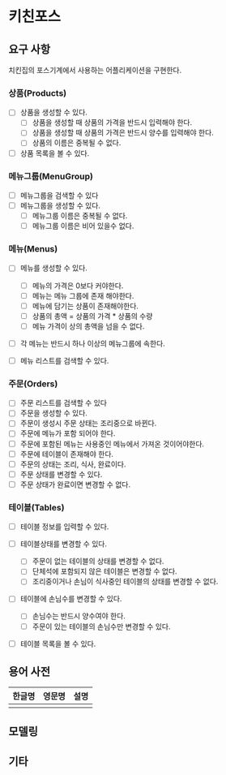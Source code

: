 # 키친포스

## 요구 사항

치킨집의 포스기계에서 사용하는 어플리케이션을 구현한다.

### 상품(Products)

- [ ] 상품을 생성할 수 있다.
  - [ ] 상품을 생성할 때 상품의 가격을 반드시 입력해야 한다.
  - [ ] 상품을 생성할 때 상품의 가격은 반드시 양수를 입력해야 한다.
  - [ ] 상품의 이름은 중복될 수 없다.
- [ ] 상품 목록을 볼 수 있다.

### 메뉴그룹(MenuGroup)

- [ ] 메뉴그룹을 검색할 수 있다
- [ ] 메뉴그룹을 생성할 수 있다.
  - [ ] 메뉴그룹 이름은 중복될 수 없다.
  - [ ] 메뉴그룹 이름은 비어 있을수 없다. 

### 메뉴(Menus)

- [ ] 메뉴를 생성할 수 있다.
  - [ ] 메뉴의 가격은 0보다 커야한다.
  - [ ] 메뉴는 메뉴 그룹에 존재 해야한다.
  - [ ] 메뉴에 담기는 상품이 존재해야한다.
  - [ ] 상품의 총액 = 상품의 가격 * 상품의 수량  
  - [ ] 메뉴 가격이 상의 총액을 넘을 수 없다.
- [ ] 각 메뉴는 반드시 하나 이상의 메뉴그룹에 속한다.
- [ ] 메뉴 리스트를 검색할 수 있다.


### 주문(Orders)

- [ ]  주문 리스트를 검색할 수 있다
- [ ]  주문을 생성할 수 있다.
  - [ ]  주문이 생성시 주문 상태는 조리중으로 바뀐다.
  - [ ]  주문에 메뉴가 포함 되어야 한다.
  - [ ]  주문에 포함된 메뉴는 사용중인 메뉴에서 가져온 것이어야한다.
  - [ ]  주문에 테이블이 존재해야 한다.
- [ ]  주문의 상태는 조리, 식사, 완료이다.
- [ ]  주문 상태를 변경할 수 있다.
  - [ ]  주문 상태가 완료이면 변경할 수 없다.

### 테이블(Tables)

- [ ] 테이블 정보를 입력할 수 있다.
- [ ] 테이블상태를 변경할 수 있다.
  - [ ] 주문이 없는 테이블의 상태를 변경할 수 없다.
  - [ ] 단체석에 포함되지 않은 테이블은 변경할 수 없다.
  - [ ] 조리중이거나 손님이 식사중인 테이블의 상태를 변경할 수 없다.
- [ ] 테이블에 손님수를 변경할 수 있다.
  - [ ] 손님수는 반드시 양수여야 한다.
  - [ ] 주문이 있는 테이블의 손님수만 변경할 수 있다.
- [ ] 테이블 목록을 볼 수 있다.


## 용어 사전

| 한글명 | 영문명 | 설명 |
| --- | --- | --- |
|  |  |  |

## 모델링

## 기타

